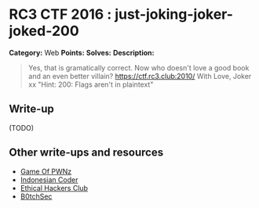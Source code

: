 # RC3 CTF 2016 : just-joking-joker-joked-200

**Category:** Web
**Points:**
**Solves:**
**Description:**

> Yes, that is gramatically correct. Now who doesn't love a good book and an even better villain?
> <https://ctf.rc3.club:2010/>
> With Love,
> Joker xx
> "Hint: 200: Flags aren't in plaintext"

## Write-up

(TODO)

## Other write-ups and resources

* [Game Of PWNz](https://gameofpwnz.com/?p=437)
* [Indonesian Coder](http://blog.indonesiancoder.com/write-up-rc3-ctf-just-joking-joker-joked)
* [Ethical Hackers Club](https://ethicalhackers.club/rc3-ctf-2016-write-ups/#Joker)
* [B0tchSec](http://b0tchsec.com/2016/rc3ctf/just-joking)
